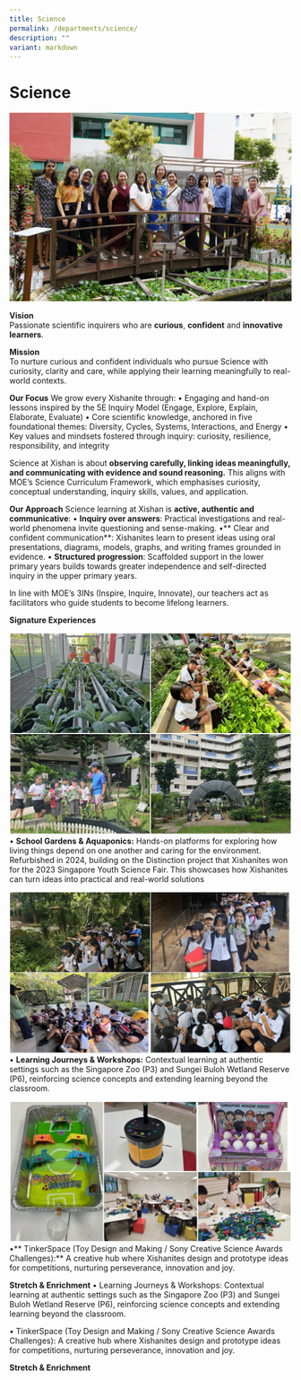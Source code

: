 ```yaml
---
title: Science
permalink: /departments/science/
description: ""
variant: markdown
---
```

# **Science**

![](/images/DSC00107.jpg)

**Vision**     
Passionate scientific inquirers who are **curious**, **confident** and **innovative learners**​.

**Mission**      
To nurture curious and confident individuals who pursue Science with curiosity, clarity and care, while applying their learning meaningfully to real-world contexts.

**Our Focus**
We grow every Xishanite through:
•	Engaging and hand-on lessons inspired by the 5E Inquiry Model (Engage, Explore, Explain, Elaborate, Evaluate)
•	Core scientific knowledge, anchored in  five foundational themes: Diversity, Cycles, Systems, Interactions, and Energy
•	Key values and mindsets fostered through inquiry: curiosity, resilience, responsibility, and integrity

Science at Xishan is about **observing carefully, linking ideas meaningfully, and communicating with evidence and sound reasoning.**   This aligns with MOE’s Science Curriculum Framework, which emphasises curiosity, conceptual understanding, inquiry skills, values, and application.

**Our Approach**
Science learning at Xishan is **active, authentic and communicative**:
•	**Inquiry over answers**: Practical investigations and real-world phenomena invite questioning and sense-making.
•**	Clear and confident communication**: Xishanites learn to present ideas using oral presentations, diagrams, models, graphs, and writing frames grounded in evidence.
•	**Structured  progression**: Scaffolded support in the lower primary years builds towards greater independence and self-directed inquiry in the upper primary years.

In line with MOE’s 3INs (Inspire, Inquire, Innovate), our teachers act as facilitators who guide students to become lifelong learners.

**Signature Experiences**

![signature experience](/images/signature_experience_rev_1.jpg)
•	**School Gardens & Aquaponics:** Hands-on platforms for exploring how living things depend on one another and caring for the environment.   Refurbished in 2024, building on the Distinction project that Xishanites won for the 2023 Singapore Youth Science Fair. This showcases how Xishanites can turn ideas into practical and real-world solutions

![science learning journey](/images/science_learning_journey_rev_4.jpg)
•	**Learning Journeys & Workshops:** Contextual learning at authentic settings such as the Singapore Zoo (P3) and  Sungei Buloh Wetland Reserve (P6), reinforcing science concepts and extending learning beyond the classroom.


![prototype and design](/images/prototype_and_design.jpg)
•**	TinkerSpace (Toy Design and Making / Sony Creative Science Awards Challenges):** A creative hub where Xishanites design and prototype ideas for competitions, nurturing  perseverance, innovation and joy.

**Stretch & Enrichment**
•	Learning Journeys & Workshops: Contextual learning at authentic settings such as the Singapore Zoo (P3) and  Sungei Buloh Wetland Reserve (P6), reinforcing science concepts and extending learning beyond the classroom.

•	TinkerSpace (Toy Design and Making / Sony Creative Science Awards Challenges): A creative hub where Xishanites design and prototype ideas for competitions, nurturing  perseverance, innovation and joy.

**Stretch & Enrichment**






